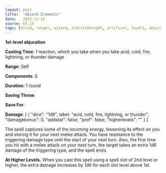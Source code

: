```yaml
---
layout: post
title:  "Absorb Elements"
date:   2015-11-12
source: EE.15
tags: [druid, ranger, wizard, eldritchknight, artificer, level1, abjuration]
---
```


**1st-level abjuration**

**Casting Time**: 1 reaction, which you take when you take acid, cold, fire, lightning, or thunder damage

**Range**: Self

**Components**: S

**Duration**: 1 round

**Saving Throw**: 

**Save For**: 

**Damage**: [ { "dice": "1d6", label: "acid, cold, fire, lightning, or thunder", "damagebonus": 0, "addstat": false, "prof": false, "higherlevels": "" } ]

The spell captures some of the incoming energy, lessening its effect on you and storing it for your next melee attack. You have resistance to the triggering damage type until the start of your next turn. Also, the first time you hit with a melee attack on your next turn, the target takes an extra 1d6 damage of the triggering type, and the spell ends.

**At Higher Levels.** When you cast this spell using a spell slot of 2nd level or higher, the extra damage increases by 1d6 for each slot level above 1st.
